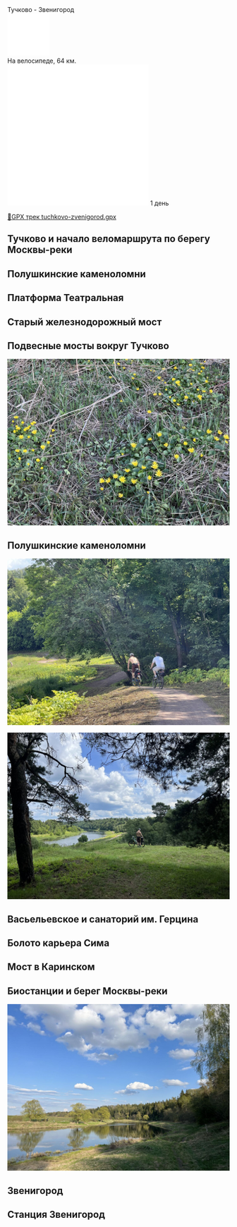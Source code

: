 
<link rel="stylesheet" href="../assets-custom/css/style-markdown.css">
<div class="cover-container" style="background-image: url('vailevskoe-most-1600.jpg');">
	<div class="cover-text">
		<div class="cover-title">
            Тучково - Звенигород
        </div>
		<div class="cover-description">
			<div class="packages-location">
                <img loading="lazy" src="../assets-custom/icon-bike.png" alt="" class="cover-icon">
                <div class="h4-default regular">На велосипеде, 64 км.</div>
            </div>
            <div>
                <img class="cover-icon" loading="lazy" src="../assets-custom/icon-time.png" alt=""  />
                <span>1 день</span>
            </div>
		</div>
	</div>
</div>

<div id="map"></div>

[📍GPX трек tuchkovo-zvenigorod.gpx](tuchkovo-zvenigorod.gpx)


## Тучково и начало веломаршрута по берегу Москвы-реки

## Полушкинские каменоломни

## Платформа Театральная 

## Старый железнодорожный мост


## Подвесные мосты вокруг Тучково

![img-6544.jpg](../0-images/zvenigorod/img-6544.jpg)

## Полушкинские каменоломни

![img-0164.jpg](../0-images/zvenigorod/img-0164.jpg)

![img-0167.jpg](../0-images/zvenigorod/img-0167.jpg)

## Васьельевское и санаторий им. Герцина


## Болото карьера Сима


## Мост в Каринском


## Биостанции и берег Москвы-реки

![img-6532.jpg](../0-images/zvenigorod/img-6532.jpg)

## Звенигород


## Станция Звенигород











<link href="https://api.mapbox.com/mapbox-gl-js/v3.10.0/mapbox-gl.css" rel="stylesheet">
<script src="https://api.mapbox.com/mapbox-gl-js/v3.10.0/mapbox-gl.js"></script>
<script src="https://cdn.jsdelivr.net/npm/js-yaml@4.1.0/dist/js-yaml.min.js"></script>
<script src="../assets-custom/js/cozy-journey.js"></script>
<script>architectMap({
    tracks: [{path: 'tuchkovo-zvenigorod.gpx'}, {path: 'sima.gpx', color: 'blue'}], 
    points: 'points.yaml',
    zoom: 6.8,
    center: [37.49433, 55.59333],
    fitDuration: 6000
});
</script>